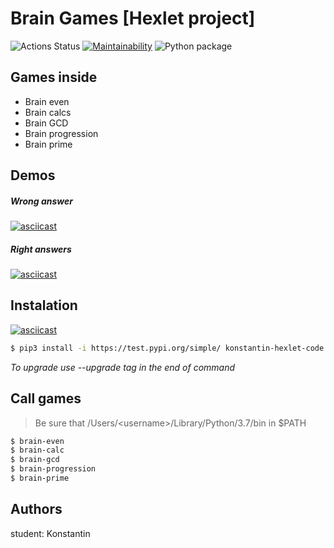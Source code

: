 # Brain Games [Hexlet project]
![Actions Status](/workflows/hexlet-check/badge.svg)
[![Maintainability](https://api.codeclimate.com/v1/badges/d12ce7f3ddc4afb5be10/maintainability)](https://codeclimate.com/github/mnogom/python-project-lvl1/maintainability)
![Python package](https://github.com/mnogom/python-project-lvl1/workflows/Python%20package/badge.svg?branch=main)

## Games inside
- Brain even
- Brain calcs
- Brain GCD
- Brain progression
- Brain prime

## Demos
##### Wrong answer
[![asciicast](https://asciinema.org/a/368321.svg)](https://asciinema.org/a/368321)

##### Right answers
[![asciicast](https://asciinema.org/a/368323.svg)](https://asciinema.org/a/368323)

## Instalation
[![asciicast](https://asciinema.org/a/K64o88jsEzoo45eLJiesZQSA7.svg)](https://asciinema.org/a/K64o88jsEzoo45eLJiesZQSA7)
```bash
$ pip3 install -i https://test.pypi.org/simple/ konstantin-hexlet-code
```
_To upgrade use --upgrade tag in the end of command_



## Call games
> Be sure that /Users/\<username>/Library/Python/3.7/bin in $PATH
```bash
$ brain-even
$ brain-calc
$ brain-gcd
$ brain-progression
$ brain-prime
```

## Authors
student: Konstantin